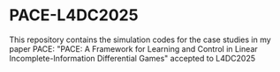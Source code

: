 # PACE-L4DC2025
This repository contains the simulation codes for the case studies in my paper PACE: "PACE: A Framework for Learning and Control in Linear Incomplete-Information Differential Games" accepted to L4DC2025
